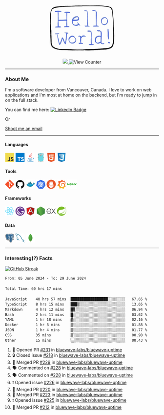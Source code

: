 <div align="center">
    <img src="./img/hello_world.webp" height="200px" width="">
    <div>
        <a href="https://www.linkedin.com/in/ajhollid">
            <img src="https://img.shields.io/badge/LinkedIn-blue"/>
        </a>
        <img src="https://komarev.com/ghpvc/?username=ajhollid&color=yellow" alt="View Counter">
    </div>
</div>

---

### About Me

I'm a software developer from Vancouver, Canada. I love to work on web applications and I'm most at home on the backend, but I'm ready to jump in on the full stack.

You can find me here: [![Linkedin Badge](https://img.shields.io/badge/-ajhollid-blue?style=flat&logo=Linkedin&logoColor=white)](https://www.linkedin.com/in/ajhollid)

Or

[Shoot me an email](mailto:ajhollid@gmail.com)

---

#### Languages

<div>
    <img src="./img/devicons/javascript-original.svg" width=30 height=30 alt="JavaScript">
    <img src="/img/devicons/typescript-original.svg" width=30 height=30 alt="TypeScript">
    <img src="./img/devicons/java-original.svg" width=30 height=30 alt="Java">
    <img src="./img/devicons/go-original.svg" width=30 height=30 alt="Golang">
    <img src="./img/devicons/html5-original.svg" width=30 height=30 alt="HTML 5">
    <img src="./img/devicons/css3-original.svg" width=30 height=30 alt="CSS 3">
</div>

#### Tools

<div>
    <img src="./img/devicons/git-original.svg" width=30 height=30 alt="Git">
    <img src="./img/devicons/github-original.svg" width=30 height=30 alt="Github">
    <img src="./img/devicons/docker-original.svg" width=30 
    height=30 alt="Docker">
    <img src="./img/devicons/kubernetes-original.svg" width=30 height=30 alt="K8">
    <img src="./img/devicons/prometheus-original.svg" width=30 height=30 alt="Prometheus">
    <img src="./img/devicons/grafana-original.svg" width=30 height=30 alt="Grafana">
    <img src="./img/devicons/nginx-original.svg" width=30 height=30 alt="Nginx">
</div>

#### Frameworks

<div>
    <img src="./img/devicons/react-original.svg" width=30 height=30 alt="React">
    <img src="./img/devicons/gatsby-original.svg" width=30 height=30 alt="Gatsby">
    <img src="./img/devicons/angularjs-original.svg" width=30 height=30 alt="AngularJS">
    <img src="./img/devicons/nodejs-original.svg" width=30 height=30 alt="NodeJS">
    <img src="./img/devicons/express-original.svg" width=30 height=30 alt="Express">
    <img src="./img/devicons/spring-original.svg" width=30 height=30 alt="Spring">
</div>

#### Data

<div>
    <img src="./img/devicons/postgresql-original.svg" width=30 height=30 alt="Postgresql">
    <img src="./img/devicons/mysql-original.svg" width=30 height=30 alt="Mysql">
    <img src="./img/devicons/mongodb-original.svg" width=30 height=30 alt="MongoDB">
</div>

---

### Interesting(?) Facts

[![GitHub Streak](http://github-readme-streak-stats.herokuapp.com?user=ajhollid)](https://git.io/streak-stats)

 <!--START_SECTION:waka-->

```txt
From: 05 June 2024 - To: 29 June 2024

Total Time: 60 hrs 17 mins

JavaScript    40 hrs 57 mins  █████████████████░░░░░░░░   67.65 %
TypeScript    8 hrs 15 mins   ███▒░░░░░░░░░░░░░░░░░░░░░   13.65 %
Markdown      4 hrs 12 mins   █▓░░░░░░░░░░░░░░░░░░░░░░░   06.94 %
Bash          2 hrs 11 mins   █░░░░░░░░░░░░░░░░░░░░░░░░   03.62 %
YAML          1 hr 18 mins    ▓░░░░░░░░░░░░░░░░░░░░░░░░   02.16 %
Docker        1 hr 8 mins     ▒░░░░░░░░░░░░░░░░░░░░░░░░   01.88 %
JSON          1 hr 4 mins     ▒░░░░░░░░░░░░░░░░░░░░░░░░   01.77 %
CSS           35 mins         ▒░░░░░░░░░░░░░░░░░░░░░░░░   00.98 %
Other         15 mins         ░░░░░░░░░░░░░░░░░░░░░░░░░   00.43 %
```

<!--END_SECTION:waka-->


<!--START_SECTION:activity-->
1. 💪 Opened PR [#231](https://github.com/bluewave-labs/bluewave-uptime/pull/231) in [bluewave-labs/bluewave-uptime](https://github.com/bluewave-labs/bluewave-uptime)
2. 🔒 Closed issue [#218](https://github.com/bluewave-labs/bluewave-uptime/issues/218) in [bluewave-labs/bluewave-uptime](https://github.com/bluewave-labs/bluewave-uptime)
3. 🎉 Merged PR [#229](https://github.com/bluewave-labs/bluewave-uptime/pull/229) in [bluewave-labs/bluewave-uptime](https://github.com/bluewave-labs/bluewave-uptime)
4. 🗣 Commented on [#228](https://github.com/bluewave-labs/bluewave-uptime/pull/228#issuecomment-2197864395) in [bluewave-labs/bluewave-uptime](https://github.com/bluewave-labs/bluewave-uptime)
5. 🗣 Commented on [#228](https://github.com/bluewave-labs/bluewave-uptime/pull/228#issuecomment-2197173274) in [bluewave-labs/bluewave-uptime](https://github.com/bluewave-labs/bluewave-uptime)
6. ❗ Opened issue [#226](https://github.com/bluewave-labs/bluewave-uptime/issues/226) in [bluewave-labs/bluewave-uptime](https://github.com/bluewave-labs/bluewave-uptime)
7. 🎉 Merged PR [#220](https://github.com/bluewave-labs/bluewave-uptime/pull/220) in [bluewave-labs/bluewave-uptime](https://github.com/bluewave-labs/bluewave-uptime)
8. 🎉 Merged PR [#223](https://github.com/bluewave-labs/bluewave-uptime/pull/223) in [bluewave-labs/bluewave-uptime](https://github.com/bluewave-labs/bluewave-uptime)
9. ❗ Opened issue [#225](https://github.com/bluewave-labs/bluewave-uptime/issues/225) in [bluewave-labs/bluewave-uptime](https://github.com/bluewave-labs/bluewave-uptime)
10. 🎉 Merged PR [#212](https://github.com/bluewave-labs/bluewave-uptime/pull/212) in [bluewave-labs/bluewave-uptime](https://github.com/bluewave-labs/bluewave-uptime)
<!--END_SECTION:activity-->

